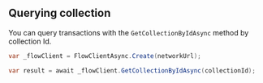 ## Querying collection

You can query transactions with the `GetCollectionByIdAsync` method by collection Id.

```csharp
var _flowClient = FlowClientAsync.Create(networkUrl);

var result = await _flowClient.GetCollectionByIdAsync(collectionId);
```